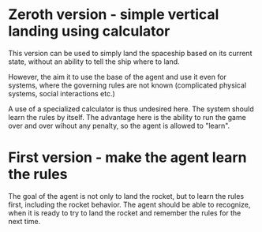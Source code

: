 # Zeroth version - simple vertical landing using calculator

This version can be used to simply land the spaceship based on its current state, without an ability to tell the ship where to land.

However, the aim it to use the base of the agent and use it even for systems, where the governing rules are not known (complicated physical systems, social interactions etc.)

A use of a specialized calculator is thus undesired here. The system should learn the rules by itself. The advantage here is the ability to run the game over and over wihout any penalty, so the agent is allowed to "learn".


# First version - make the agent learn the rules

The goal of the agent is not only to land the rocket, but to learn the rules first, including the rocket behavior. The agent should be able to recognize, when it is ready to try to land the rocket and remember the rules for the next time.

